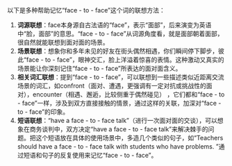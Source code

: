 以下是多种帮助记忆“face - to - face”这个词的联想方法：
1. **词源联想**：face本身源自古法语的“face”，表示“面部”，后来演变为英语中“脸，面部”的意思。“face - to - face”从词源角度看，就是面部朝着面部，很自然就能联想到面对面的场景。
2. **场景联想**：想象你和多年未见的好友在街头偶然相遇，你们瞬间停下脚步，彼此“face - to - face”，眼神交汇，脸上洋溢着惊喜的表情。这种激动又真实的场景能让你深刻记住“face - to - face”所表达的面对面含义。
3. **相关词汇联想**：提到“face - to - face”，可以联想到一些描述类似近距离交流场景的词汇，如confront（面对、遭遇，更强调有一定对抗或挑战性的面对），encounter（相遇、邂逅，比较侧重于偶然碰见） ，它们都和“face - to - face”一样，涉及到双方直接接触的情景，通过这样的关联，加深对“face - to - face”的印象。
4. **短语联想**：“have a face - to - face talk”（进行一次面对面的交谈），可以想象在商务谈判中，双方决定“have a face - to - face talk”来解决棘手的问题。把这个短语放在具体的使用场景中，多造几个类似的句子，如“Teachers should have a face - to - face talk with students who have problems. ”通过短语和句子的反复使用来记忆“face - to - face”。 
